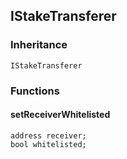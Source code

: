 ## IStakeTransferer





### Inheritance

```
IStakeTransferer
```


### Functions


#### setReceiverWhitelisted





```Solidity
address receiver; 
bool whitelisted; 
```


